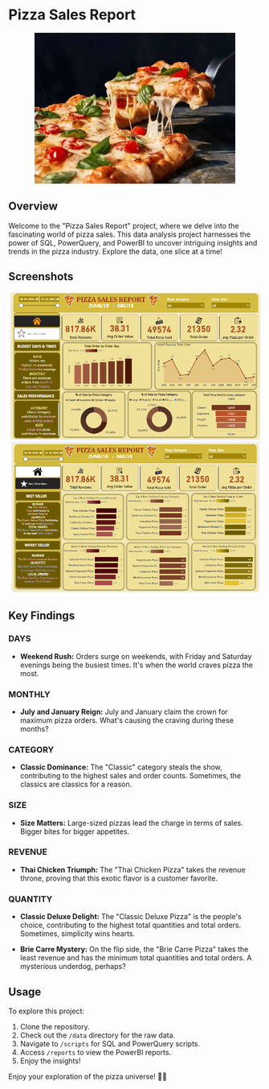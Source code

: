 # Pizza Sales Report

<p align="center">
  <img src="https://raw.githubusercontent.com/suroora/Pizza-Sales-Report-/master/img5f988ad469331a0011bc597d.webp" alt="Pizza Sales Report" width="400">
</p>

## Overview

Welcome to the "Pizza Sales Report" project, where we delve into the fascinating world of pizza sales. This data analysis project harnesses the power of SQL, PowerQuery, and PowerBI to uncover intriguing insights and trends in the pizza industry. Explore the data, one slice at a time!

## Screenshots

![Screenshot 1](/pizza_sales2.png)
![Screenshot 2](/pizza_sales1.png)


## Key Findings

### DAYS

- **Weekend Rush:** Orders surge on weekends, with Friday and Saturday evenings being the busiest times. It's when the world craves pizza the most.

### MONTHLY

- **July and January Reign:** July and January claim the crown for maximum pizza orders. What's causing the craving during these months?

### CATEGORY

- **Classic Dominance:** The "Classic" category steals the show, contributing to the highest sales and order counts. Sometimes, the classics are classics for a reason.

### SIZE

- **Size Matters:** Large-sized pizzas lead the charge in terms of sales. Bigger bites for bigger appetites.

### REVENUE

- **Thai Chicken Triumph:** The "Thai Chicken Pizza" takes the revenue throne, proving that this exotic flavor is a customer favorite.

### QUANTITY

- **Classic Deluxe Delight:** The "Classic Deluxe Pizza" is the people's choice, contributing to the highest total quantities and total orders. Sometimes, simplicity wins hearts.

- **Brie Carre Mystery:** On the flip side, the "Brie Carre Pizza" takes the least revenue and has the minimum total quantities and total orders. A mysterious underdog, perhaps?


## Usage

To explore this project:

1. Clone the repository.
2. Check out the `/data` directory for the raw data.
3. Navigate to `/scripts` for SQL and PowerQuery scripts.
4. Access `/reports` to view the PowerBI reports.
5. Enjoy the insights!

Enjoy your exploration of the pizza universe! 🍕🚀
